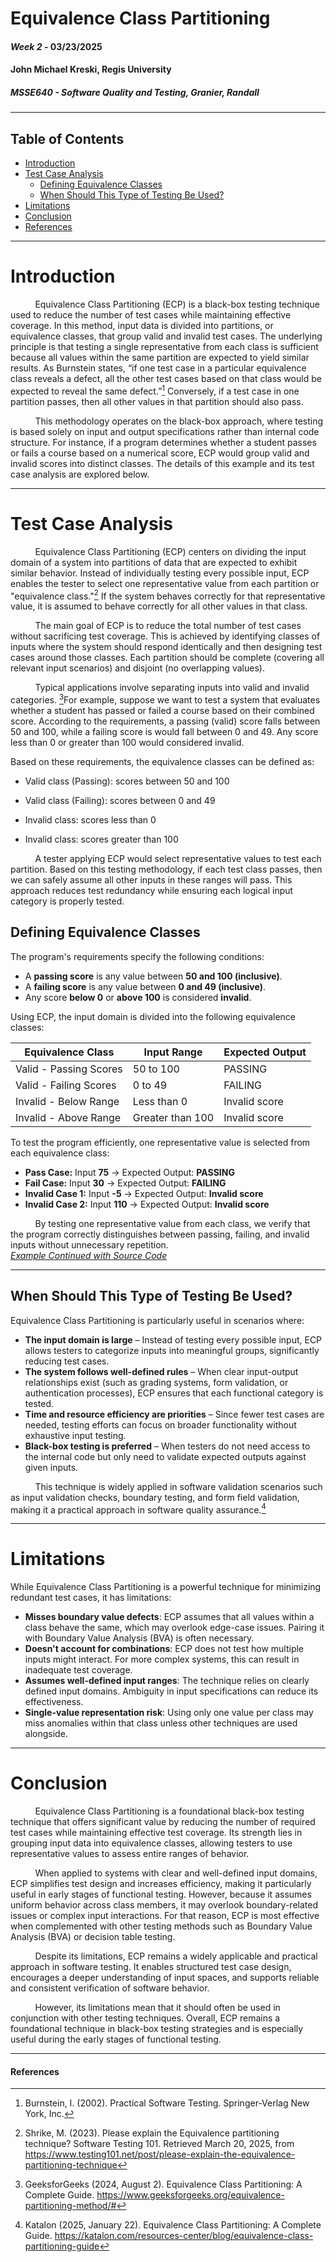 # Equivalence Class Partitioning
#### *Week 2* - 03/23/2025
#### John Michael Kreski, Regis University
##### MSSE640 - Software Quality and Testing, Granier, Randall

---

## Table of Contents

- [Introduction](#introduction)
- [Test Case Analysis](#test-case-analysis)
    - [Defining Equivalence Classes](#defining-equivalence-classes)
    - [When Should This Type of Testing Be Used?](#when-should-this-type-of-testing-be-used)
- [Limitations](#limitations)
- [Conclusion](#conclusion)
- [References](#references)

---

# Introduction

&nbsp; &nbsp; &nbsp; &nbsp; &nbsp; Equivalence Class Partitioning (ECP) is a black-box testing technique used to reduce the number of test cases while maintaining effective coverage. In this method, input data is divided into partitions, or equivalence classes, that group valid and invalid test cases. The underlying principle is that testing a single representative from each class is sufficient because all values within the same partition are expected to yield similar results. As Burnstein states, “if one test case in a particular equivalence class reveals a defect, all the other test cases based on that class would be expected to reveal the same defect.”[^1] Conversely, if a test case in one partition passes, then all other values in that partition should also pass.

&nbsp; &nbsp; &nbsp; &nbsp; &nbsp; This methodology operates on the black-box approach, where testing is based solely on input and output specifications rather than internal code structure. For instance, if a program determines whether a student passes or fails a course based on a numerical score, ECP would group valid and invalid scores into distinct classes. The details of this example and its test case analysis are explored below.

---

# Test Case Analysis

&nbsp; &nbsp; &nbsp; &nbsp; &nbsp; Equivalence Class Partitioning (ECP) centers on dividing the input domain of a system into partitions of data that are expected to exhibit similar behavior. Instead of individually testing every possible input, ECP enables the tester to select one representative value from each partition or "equivalence class."[^2] If the system behaves correctly for that representative value, it is assumed to behave correctly for all other values in that class.

&nbsp; &nbsp; &nbsp; &nbsp; &nbsp; The main goal of ECP is to reduce the total number of test cases without sacrificing test coverage. This is achieved by identifying classes of inputs where the system should respond identically and then designing test cases around those classes. Each partition should be complete (covering all relevant input scenarios) and disjoint (no overlapping values).

&nbsp; &nbsp; &nbsp; &nbsp; &nbsp; Typical applications involve separating inputs into valid and invalid categories. [^4]For example, suppose we want to test a system that evaluates whether a student has passed or failed a course based on their combined score. According to the requirements, a passing (valid) score falls between 50 and 100, while a failing score is would fall between 0 and 49. Any score less than 0 or greater than 100 would considered invalid.

Based on these requirements, the equivalence classes can be defined as:

- Valid class (Passing): scores between 50 and 100

- Valid class (Failing): scores between 0 and 49

- Invalid class: scores less than 0

- Invalid class: scores greater than 100

&nbsp; &nbsp; &nbsp; &nbsp; &nbsp; A tester applying ECP would select representative values to test each partition. Based on this testing methodology, if each test class passes, then we can safely assume all other inputs in these ranges will pass. This approach reduces test redundancy while ensuring each logical input category is properly tested.

## Defining Equivalence Classes

The program's requirements specify the following conditions:
- A **passing score** is any value between **50 and 100 (inclusive)**.
- A **failing score** is any value between **0 and 49 (inclusive)**.
- Any score **below 0** or **above 100** is considered **invalid**.

Using ECP, the input domain is divided into the following equivalence classes:

| Equivalence Class | Input Range | Expected Output |
|-------------------|-------------|------------------|
| Valid - Passing Scores | 50 to 100 | PASSING |
| Valid - Failing Scores | 0 to 49 | FAILING |
| Invalid - Below Range | Less than 0 | Invalid score |
| Invalid - Above Range | Greater than 100 | Invalid score |

To test the program efficiently, one representative value is selected from each equivalence class:

- **Pass Case:** Input **75** → Expected Output: **PASSING**
- **Fail Case:** Input **30** → Expected Output: **FAILING**
- **Invalid Case 1:** Input **-5** → Expected Output: **Invalid score**
- **Invalid Case 2:** Input **110** → Expected Output: **Invalid score**

&nbsp; &nbsp; &nbsp; &nbsp; &nbsp; By testing one representative value from each class, we verify that the program correctly distinguishes between passing, failing, and invalid inputs without unnecessary repetition.  
[_Example Continued with Source Code_](./Example.md)

---

## When Should This Type of Testing Be Used?

Equivalence Class Partitioning is particularly useful in scenarios where:

- **The input domain is large** – Instead of testing every possible input, ECP allows testers to categorize inputs into meaningful groups, significantly reducing test cases.
- **The system follows well-defined rules** – When clear input-output relationships exist (such as grading systems, form validation, or authentication processes), ECP ensures that each functional category is tested.
- **Time and resource efficiency are priorities** – Since fewer test cases are needed, testing efforts can focus on broader functionality without exhaustive input testing.
- **Black-box testing is preferred** – When testers do not need access to the internal code but only need to validate expected outputs against given inputs.

&nbsp; &nbsp; &nbsp; &nbsp; &nbsp; This technique is widely applied in software validation scenarios such as input validation checks, boundary testing, and form field validation, making it a practical approach in software quality assurance.[^3]

---


# Limitations

While Equivalence Class Partitioning is a powerful technique for minimizing redundant test cases, it has limitations:
- **Misses boundary value defects**: ECP assumes that all values within a class behave the same, which may overlook edge-case issues. Pairing it with Boundary Value Analysis (BVA) is often necessary.
- **Doesn't account for combinations**: ECP does not test how multiple inputs might interact. For more complex systems, this can result in inadequate test coverage.
- **Assumes well-defined input ranges**: The technique relies on clearly defined input domains. Ambiguity in input specifications can reduce its effectiveness.
- **Single-value representation risk**: Using only one value per class may miss anomalies within that class unless other techniques are used alongside.

---

# Conclusion

&nbsp; &nbsp; &nbsp; &nbsp; &nbsp; Equivalence Class Partitioning is a foundational black-box testing technique that offers significant value by reducing the number of required test cases while maintaining effective test coverage. Its strength lies in grouping input data into equivalence classes, allowing testers to use representative values to assess entire ranges of behavior.

&nbsp; &nbsp; &nbsp; &nbsp; &nbsp; When applied to systems with clear and well-defined input domains, ECP simplifies test design and increases efficiency, making it particularly useful in early stages of functional testing. However, because it assumes uniform behavior across class members, it may overlook boundary-related issues or complex input interactions. For that reason, ECP is most effective when complemented with other testing methods such as Boundary Value Analysis (BVA) or decision table testing.

&nbsp; &nbsp; &nbsp; &nbsp; &nbsp; Despite its limitations, ECP remains a widely applicable and practical approach in software testing. It enables structured test case design, encourages a deeper understanding of input spaces, and supports reliable and consistent verification of software behavior.

&nbsp; &nbsp; &nbsp; &nbsp; &nbsp; However, its limitations mean that it should often be used in conjunction with other testing techniques. Overall, ECP remains a foundational technique in black-box testing strategies and is especially useful during the early stages of functional testing.

---

#### References

[^1]: Burnstein, I. (2002). Practical Software Testing. Springer-Verlag New York, Inc.

[^2]: Shrike, M. (2023). Please explain the Equivalence partitioning technique? Software Testing 101. Retrieved March 20, 2025, from https://www.testing101.net/post/please-explain-the-equivalence-partitioning-technique

[^3]: Katalon (2025, January 22). Equivalence Class Partitioning: A Complete Guide. https://katalon.com/resources-center/blog/equivalence-class-partitioning-guide

[^4]: GeeksforGeeks (2024, August 2). Equivalence Class Partitioning: A Complete Guide. https://www.geeksforgeeks.org/equivalence-partitioning-method/#


